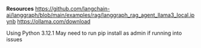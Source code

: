 **Resources**
https://github.com/langchain-ai/langgraph/blob/main/examples/rag/langgraph_rag_agent_llama3_local.ipynb
https://ollama.com/download

Using Python 3.12.1
May need to run pip install as admin if running into issues


